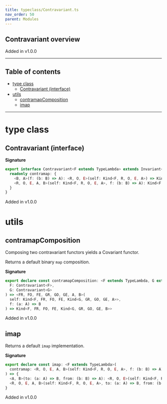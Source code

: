 ```yaml
---
title: typeclass/Contravariant.ts
nav_order: 50
parent: Modules
---
```


## Contravariant overview

Added in v1.0.0

---

<h2 class="text-delta">Table of contents</h2>

- [type class](#type-class)
  - [Contravariant (interface)](#contravariant-interface)
- [utils](#utils)
  - [contramapComposition](#contramapcomposition)
  - [imap](#imap)

---

# type class

## Contravariant (interface)

**Signature**

```ts
export interface Contravariant<F extends TypeLambda> extends Invariant<F> {
  readonly contramap: {
    <B, A>(f: (b: B) => A): <R, O, E>(self: Kind<F, R, O, E, A>) => Kind<F, R, O, E, B>
    <R, O, E, A, B>(self: Kind<F, R, O, E, A>, f: (b: B) => A): Kind<F, R, O, E, B>
  }
}
```

Added in v1.0.0

# utils

## contramapComposition

Composing two contravariant functors yields a Covariant functor.

Returns a default binary `map` composition.

**Signature**

```ts
export declare const contramapComposition: <F extends TypeLambda, G extends TypeLambda>(
  F: Contravariant<F>,
  G: Contravariant<G>
) => <FR, FO, FE, GR, GO, GE, A, B>(
  self: Kind<F, FR, FO, FE, Kind<G, GR, GO, GE, A>>,
  f: (a: A) => B
) => Kind<F, FR, FO, FE, Kind<G, GR, GO, GE, B>>
```

Added in v1.0.0

## imap

Returns a default `imap` implementation.

**Signature**

```ts
export declare const imap: <F extends TypeLambda>(
  contramap: <R, O, E, A, B>(self: Kind<F, R, O, E, A>, f: (b: B) => A) => Kind<F, R, O, E, B>
) => {
  <A, B>(to: (a: A) => B, from: (b: B) => A): <R, O, E>(self: Kind<F, R, O, E, A>) => Kind<F, R, O, E, B>
  <R, O, E, A, B>(self: Kind<F, R, O, E, A>, to: (a: A) => B, from: (b: B) => A): Kind<F, R, O, E, B>
}
```

Added in v1.0.0
